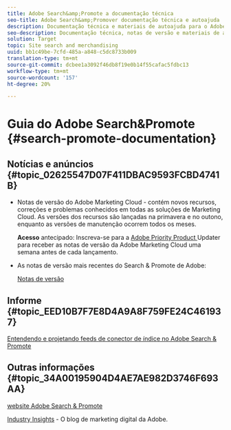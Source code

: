 ```yaml
---
title: Adobe Search&amp;Promote a documentação técnica
seo-title: Adobe Search&amp;Promover documentação técnica e autoajuda
description: Documentação técnica e materiais de autoajuda para o Adobe Search&amp;Promote
seo-description: Documentação técnica, notas de versão e materiais de autoajuda para o Adobe Search&amp;Promote
solution: Target
topic: Site search and merchandising
uuid: bb1c49be-7cfd-485a-a848-c5dc8733b009
translation-type: tm+mt
source-git-commit: dcbee1a3092f46db8f19e0b14f55cafac5fdbc13
workflow-type: tm+mt
source-wordcount: '157'
ht-degree: 20%

---
```



# Guia do Adobe Search&amp;Promote {#search-promote-documentation}

## Notícias e anúncios {#topic_02625547D07F411DBAC9593FCBD4741B}

* Notas de versão do Adobe Marketing Cloud - contém novos recursos, correções e problemas conhecidos em todas as soluções de Marketing Cloud. As versões dos recursos são lançadas na primavera e no outono, enquanto as versões de manutenção ocorrem todos os meses.

   **Acesso** antecipado: Inscreva-se para a  [Adobe Priority Product ](https://campaign.adobe.com/webApp/adbePriorityProductSubscribe) Updater para receber as notas de versão da Adobe Marketing Cloud uma semana antes de cada lançamento.

* As notas de versão mais recentes do Search &amp; Promote de Adobe:

   [Notas de versão](/help/c-searchpromote-release-notes/c-rn-02-13-18-version-1811.md)

## Informe {#topic_EED10B7F7E8D4A9A8F759FE24C461937}

[Entendendo e projetando feeds de conector de índice no Adobe Search &amp; Promote](https://marketing.adobe.com/resources/help/en_US/snp/index_connector_feeds.pdf)

## Outras informações {#topic_34A00195904D4AE7AE982D3746F693AA}

[website Adobe Search &amp; Promote](https://www.adobe.com/solutions/testing-targeting/search-driven-merchandising.html)

[Industry Insights](https://blogs.adobe.com/digitalmarketing/) - O blog de marketing digital da Adobe.
